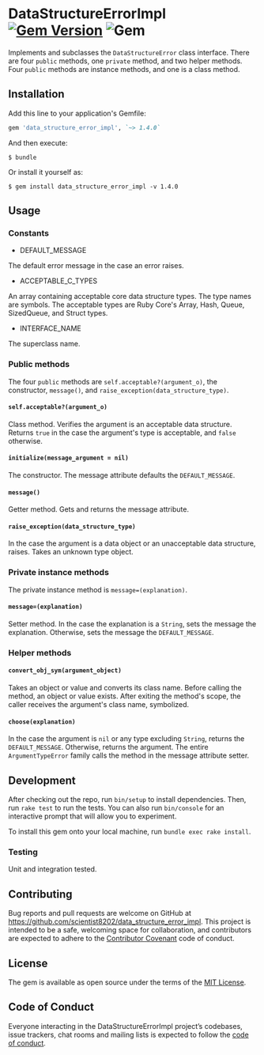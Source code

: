 # DataStructureErrorImpl [![Gem Version](https://badge.fury.io/rb/data_structure_error_impl.svg)](https://badge.fury.io/rb/data_structure_error_impl) ![Gem](https://img.shields.io/gem/dt/data_structure_error_impl)

Implements and subclasses the `DataStructureError`
class interface. There are four `public` methods, one `private` 
method, and two helper methods. Four `public` methods are instance methods, 
and one is a class method.

## Installation

Add this line to your application's Gemfile:

```ruby
gem 'data_structure_error_impl', `~> 1.4.0`
```

And then execute:

    $ bundle

Or install it yourself as:

    $ gem install data_structure_error_impl -v 1.4.0

## Usage

### Constants

- DEFAULT_MESSAGE

The default error message in the case an error raises.

- ACCEPTABLE_C_TYPES

An array containing acceptable core data structure types. The type names are 
symbols. The acceptable types are Ruby Core's Array, Hash, Queue, SizedQueue, 
and Struct types.

- INTERFACE_NAME

The superclass name. 

### Public methods
The four `public` methods are `self.acceptable?(argument_o)`, the constructor, 
`message()`, and `raise_exception(data_structure_type)`.

#### `self.acceptable?(argument_o)`

Class method. Verifies the argument is an acceptable data structure. Returns 
`true` in the case the argument's type is acceptable, and `false` otherwise.

#### `initialize(message_argument = nil)`
The constructor. The message attribute defaults the `DEFAULT_MESSAGE`.

#### `message()`

Getter method. Gets and returns the message attribute.

#### `raise_exception(data_structure_type)`

In the case the argument is a data object or an unacceptable data structure, 
raises. Takes an unknown type object.

### Private instance methods
The private instance method is `message=(explanation)`.

#### `message=(explanation)`

Setter method. In the case the explanation is a `String`, sets the message the 
explanation. Otherwise, sets the message the `DEFAULT_MESSAGE`.

### Helper methods

#### `convert_obj_sym(argument_object)`

Takes an object or value and converts its class name. Before calling the 
method, an object or value exists. After exiting the method's scope, the 
caller receives the argument's class name, symbolized.

#### `choose(explanation)`

In the case the argument is `nil` or any type excluding `String`, returns the 
`DEFAULT_MESSAGE`. Otherwise, returns the argument. The entire 
`ArgumentTypeError` family calls the method in the message attribute setter.

## Development

After checking out the repo, run `bin/setup` to install dependencies. Then, 
run `rake test` to run the tests. You can also run `bin/console` for an 
interactive prompt that will allow you to experiment.

To install this gem onto your local machine, run `bundle exec rake install`.

### Testing

Unit and integration tested.

## Contributing

Bug reports and pull requests are welcome on GitHub at 
https://github.com/scientist8202/data_structure_error_impl. This project is 
intended to be a safe, welcoming space for collaboration, and contributors are 
expected to adhere to the 
[Contributor Covenant](http://contributor-covenant.org) code of conduct.

## License

The gem is available as open source under the terms of the 
[MIT License](https://opensource.org/licenses/MIT).

## Code of Conduct

Everyone interacting in the DataStructureErrorImpl project’s codebases, issue 
trackers, chat rooms and mailing lists is expected to follow the 
[code of conduct](https://github.com/scientist8202/data_structure_error_impl/blob/master/CODE_OF_CONDUCT.md).
